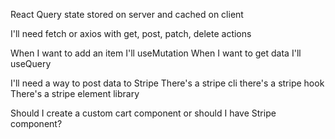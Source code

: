 React Query state stored on server and cached on client

I'll need fetch or axios with get, post, patch, delete actions

When I want to add an item I'll useMutation
When I want to get data I'll useQuery

I'll need a way to post data to Stripe
There's a stripe cli
there's a stripe hook
There's a stripe element library

Should I create a custom cart component or should I have Stripe component?
